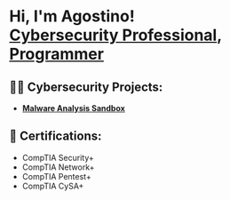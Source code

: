 <h1>Hi, I'm Agostino! <br/> <a href="https://www.linkedin.com/in/agostino-canestro/">Cybersecurity Professional</a>, <a href="https://github.com/agostino-canestro">Programmer</a>

<h2>👨‍💻 Cybersecurity Projects:</h2>

- <b>[Malware Analysis Sandbox](https://github.com/agostino-canestro/Malware-Analysis-Sandbox)</b>

<h2>📝 Certifications:</h2>

<ul>
  <li>CompTIA Security+</li>
  <li>CompTIA Network+</li>
  <li>CompTIA Pentest+</li>
  <li>CompTIA CySA+</li>
</ul>
